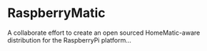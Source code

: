 # RaspberryMatic
A collaborate effort to create an open sourced HomeMatic-aware distribution for the RaspberryPi platform...
